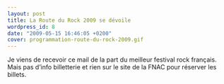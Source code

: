 ```yaml
---
layout: post
title: La Route du Rock 2009 se dévoile
wordpress_id: 8
date: "2009-05-15 16:46:05 +0200"
cover: programmation-route-du-rock-2009.gif
---
```


Je viens de recevoir ce mail de la part du meilleur festival rock français. Mais
pas d’info billetterie et rien sur le site de la FNAC pour réserver les billets.
